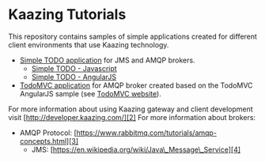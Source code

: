 # Kaazing Tutorials

This repository contains samples of simple applications created for different client environments that use Kaazing technology.

* [Simple TODO application][5] for JMS and AMQP brokers.
	* [Simple TODO - Javascript][7]
	* [Simple TODO - AngularJS][8]
* [TodoMVC application][6] for AMQP broker created based on the TodoMVC AngularJS sample (see [TodoMVC website][1]).

For more information about using Kaazing gateway and client development visit [http://developer.kaazing.com/][2]
For more information about brokers:
- AMQP Protocol: [https://www.rabbitmq.com/tutorials/amqp-concepts.html][3]
	- JMS: [https://en.wikipedia.org/wiki/Java\_Message\_Service][4]

[1]:	http://todomvc.com/
[2]:	http://developer.kaazing.com/
[3]:	https://www.rabbitmq.com/tutorials/amqp-concepts.html
[4]:	https://en.wikipedia.org/wiki/Java_Message_Service
[5]:	https://github.com/kaazing/tutorials/tree/develop/todo
[6]:	https://github.com/kaazing/tutorials/tree/develop/todomvc
[7]:	https://github.com/kaazing/tutorials/tree/develop/todo/javascript
[8]:	https://github.com/kaazing/tutorials/tree/develop/todo/angularjs